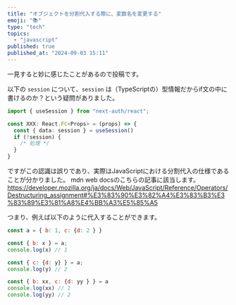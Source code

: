```yaml
---
title: "オブジェクトを分割代入する際に、変数名を変更する"
emoji: "📚"
type: "tech"
topics:
  - "javascript"
published: true
published_at: "2024-09-03 15:11"
---
```


一見すると妙に感じたことがあるので投稿です。

以下の `session` について、`session` は（TypeScriptの）型情報だからif文の中に書けるのか？という疑問がありました。
```typescript
import { useSession } from "next-auth/react";

const XXX: React.FC<Props> = (props) => {
  const { data: session } = useSession()
  if (!session) {
    /* 処理 */
  }
}
```

ですがこの認識は誤りであり、実際はJavaScriptにおける分割代入の仕様であることが分かりました。
mdn web docsのこちらの記事に該当します。
https://developer.mozilla.org/ja/docs/Web/JavaScript/Reference/Operators/Destructuring_assignment#%E3%83%90%E3%82%A4%E3%83%B3%E3%83%89%E3%81%A8%E4%BB%A3%E5%85%A5

つまり、例えば以下のように代入することができます。
```javascript
const a = { b: 1, c: {d: 2 } }

const { b: x } = a;
console.log(x) // 1

const { c: {d: y} } = a;
console.log(y) // 2

const { b: xx, c: {d: yy } } = a
console.log(xx) // 1
console.log(yy) // 2
```